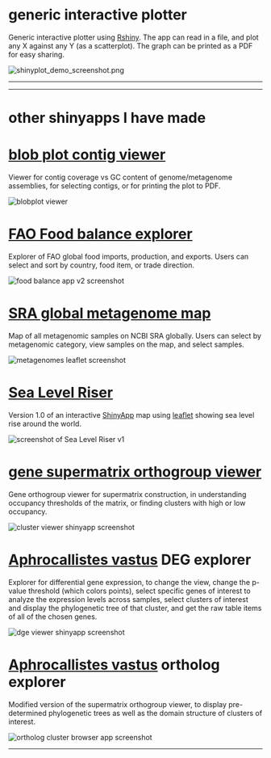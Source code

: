 # generic interactive plotter #
Generic interactive plotter using [Rshiny](https://shiny.rstudio.com/). The app can read in a file, and plot any X against any Y (as a scatterplot). The graph can be printed as a PDF for easy sharing.

![shinyplot_demo_screenshot.png](https://github.com/wrf/misc-analyses/blob/master/shinyplot/shinyplot_demo_screenshot.png)

---

---


# other shinyapps I have made #

# [blob plot contig viewer](https://github.com/wrf/lavaLampPlot/tree/master) #
Viewer for contig coverage vs GC content of genome/metagenome assemblies, for selecting contigs, or for printing the plot to PDF.

![blobplot viewer](https://github.com/wrf/lavaLampPlot/blob/164684cbd4c3dada50850a42708170edfadc470a/Rshiny/blobplot_screenshot_Emuelleri.png)

# [FAO Food balance explorer](https://github.com/wrf/foodbalance/tree/main) #
Explorer of FAO global food imports, production, and exports. Users can select and sort by country, food item, or trade direction.

![food balance app v2 screenshot](https://github.com/wrf/foodbalance/blob/e6ebe1d9ef0e285782e100b89ce56100ba4f592f/images/food_balance_app_v2_screenshot.png)

# [SRA global metagenome map](https://github.com/wrf/taxonomy_database/tree/master) #
Map of all metagenomic samples on NCBI SRA globally. Users can select by metagenomic category, view samples on the map, and select samples.

![metagenomes leaflet screenshot](https://github.com/wrf/taxonomy_database/blob/027a5434ea2162068f929d6ba10d92f25b881fa7/images/metagenomes_leaflet_screenshot.jpg)

# [Sea Level Riser](https://github.com/wrf/oceanography_scripts/tree/master/sealevel_rise) #
Version 1.0 of an interactive [ShinyApp](https://rstudio.github.io/leaflet/index.html) map using [leaflet](https://leafletjs.com/) showing sea level rise around the world.

![screenshot of Sea Level Riser v1](https://github.com/wrf/oceanography_scripts/blob/master/sealevel_rise/sea_level_riser_v1_screenshot_over_london.jpg)

# [gene supermatrix orthogroup viewer](https://github.com/wrf/supermatrix) #
Gene orthogroup viewer for supermatrix construction, in understanding occupancy thresholds of the matrix, or finding clusters with high or low occupancy.

![cluster viewer shinyapp screenshot](https://github.com/wrf/supermatrix/blob/ff2d2e381b4aa6c420bf79005ac3541f80c930b3/images/cluster_shinyapp_screenshot.png)

# [Aphrocallistes vastus](https://github.com/PalMuc/Aphrocallistes_vastus_genome/tree/main) DEG explorer #
Explorer for differential gene expression, to change the view, change the p-value threshold (which colors points), select specific genes of interest to analyze the expression levels across samples, select clusters of interest and display the phylogenetic tree of that cluster, and get the raw table items of all of the chosen genes.

![dge viewer shinyapp screenshot](https://github.com/PalMuc/Aphrocallistes_vastus_genome/blob/2ba7512f88a347881c6f6684e7af57d8efd6dd6d/differential_gene_expression/shinyapp/dge_viewer_shinyapp_screenshot_v1.png)

# [Aphrocallistes vastus](https://github.com/PalMuc/Aphrocallistes_vastus_genome/tree/main) ortholog explorer #
Modified version of the supermatrix orthogroup viewer, to display pre-determined phylogenetic trees as well as the domain structure of clusters of interest.

![ortholog cluster browser app screenshot](https://github.com/PalMuc/Aphrocallistes_vastus_genome/blob/2ba7512f88a347881c6f6684e7af57d8efd6dd6d/ortholog_clusters/ortholog_cluster_browser_app_screenshot_01.png)


---


